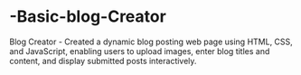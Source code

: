 # -Basic-blog-Creator
Blog Creator - Created a dynamic blog posting web page using HTML, CSS, and JavaScript, enabling users to upload images, enter blog titles and content, and display submitted posts interactively.
